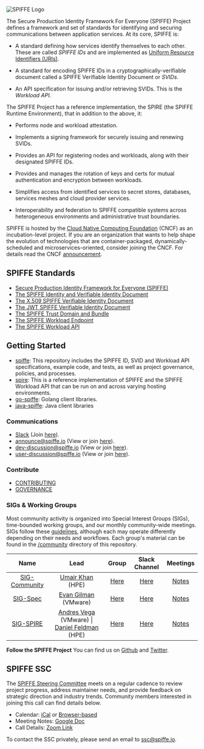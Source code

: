 ![SPIFFE Logo](https://github.com/spiffe/spiffe/blob/main/community/logo/256x1024.png?raw=true)


The Secure Production Identity Framework For Everyone (SPIFFE) Project defines a framework and set of
standards for identifying and securing communications between application services. At its core, SPIFFE is:

* A standard defining how services identify themselves to each other. These are called *SPIFFE IDs* and are implemented as [Uniform Resource Identifiers (URIs)](https://en.wikipedia.org/wiki/Uniform_Resource_Identifier).

* A standard for encoding SPIFFE IDs in a cryptographically-verifiable document called a SPIFFE Verifiable Identity Document or *SVIDs*.

* An API specification for issuing and/or retrieving SVIDs. This is the *Workload API*.

The SPIFFE Project has a reference implementation, the SPIRE (the SPIFFE Runtime Environment), that in addition to the above, it:

* Performs node and workload attestation.

* Implements a signing framework for securely issuing and renewing SVIDs.

* Provides an API for registering nodes and workloads, along with their designated SPIFFE IDs.

* Provides and manages the rotation of keys and certs for mutual authentication and encryption between workloads.

* Simplifies access from identified services to secret stores, databases, services meshes and cloud provider services.

* Interoperability and federation to SPIFFE compatible systems across heterogeneous environments and administrative trust boundaries.

SPIFFE is hosted by the [Cloud Native Computing Foundation](https://cncf.io) (CNCF) as an incubation-level project. If you are an organization that wants to help shape the evolution of technologies that are container-packaged, dynamically-scheduled and microservices-oriented, consider joining the CNCF. For details read the CNCF [announcement](https://www.cncf.io/blog/2020/06/22/toc-approves-spiffe-and-spire-to-incubation/).

## SPIFFE Standards

* [Secure Production Identity Framework for Everyone (SPIFFE)](standards/SPIFFE.md)
* [The SPIFFE Identity and Verifiable Identity Document](standards/SPIFFE-ID.md)
* [The X.509 SPIFFE Verifiable Identity Document](standards/X509-SVID.md)
* [The JWT SPIFFE Verifiable Identity Document](standards/JWT-SVID.md)
* [The SPIFFE Trust Domain and Bundle](standards/SPIFFE_Trust_Domain_and_Bundle.md)
* [The SPIFFE Workload Endpoint](standards/SPIFFE_Workload_Endpoint.md)
* [The SPIFFE Workload API](standards/SPIFFE_Workload_API.md)

## Getting Started

* [spiffe](https://github.com/spiffe/spiffe): This repository includes the SPIFFE ID, SVID and Workload API specifications, example code, and tests, as well as project governance, policies, and processes.    
* [spire](https://github.com/spiffe/spire): This is a reference implementation of SPIFFE and the SPIFFE Workload API that can be run on and across varying hosting environments.
* [go-spiffe](https://github.com/spiffe/go-spiffe/tree/main/v2): Golang client libraries.
* [java-spiffe](https://github.com/spiffe/java-spiffe): Java client libraries

### Communications

  * [Slack](https://spiffe.slack.com) (Join [here](https://slack.spiffe.io)).
  * <announce@spiffe.io> (View or join [here](https://groups.google.com/a/spiffe.io/forum/#!forum/announce)).
  * <dev-discussion@spiffe.io> (View or join [here](https://groups.google.com/a/spiffe.io/forum/#!forum/dev-discussion)).
  * <user-discussion@spiffe.io> (View or join [here](https://groups.google.com/a/spiffe.io/forum/#!forum/user-discussion)).

### Contribute

* [CONTRIBUTING](/CONTRIBUTING.md)
* [GOVERNANCE](/GOVERNANCE.md)

### SIGs & Working Groups<a name="sigs"></a>

Most community activity is organized into Special Interest Groups (SIGs), time-bounded working groups, and our monthly community-wide meetings. SIGs follow these [guidelines](GOVERNANCE.md#special-interest-groups-sigs), although each may operate differently depending on their needs and workflows. Each group's material can be found in the [/community](/community) directory of this repository.

| Name | Lead | Group | Slack Channel | Meetings |
|:------:|:-------:|:-------:|:---------------:|:----------:|
| [SIG-Community](/community/sig-community/README.md) | [Umair Khan](https://github.com/umairmkhan) (HPE) | [Here](https://groups.google.com/a/spiffe.io/g/sig-community) | [Here](https://spiffe.slack.com/messages/community) | [Notes](https://docs.google.com/document/d/1tb3lxubwr8IKRd6Smnl83ur14xkOQdjwQqla9OHjwZo) |
| [SIG-Spec](/community/sig-spec/README.md) | [Evan Gilman](https://github.com/evan2645) (VMware) | [Here](https://groups.google.com/a/spiffe.io/forum/#!forum/sig-specification) | [Here](https://spiffe.slack.com/messages/sig-spec) | [Notes](https://docs.google.com/document/d/1p2BbRWN_7z6nkBMj-h1mAJAJxxKqNeFiV4IplZ_wU4c) |
| [SIG-SPIRE](/community/sig-spire/README.md) | [Andres Vega](https://github.com/anvega) (VMware) &#124; [Daniel Feldman](https://github.com/dfeldman) (HPE) | [Here](https://groups.google.com/a/spiffe.io/forum/#!forum/sig-spire) | [Here](https://spiffe.slack.com/messages/spire) | [Notes](https://docs.google.com/document/d/1IgpCkvSRSoY9Xd16gFQJJ1KP8sLZ7EE39cEjBK_UIg4) |

**Follow the SPIFFE Project** You can find us on [Github](https://github.com/spiffe/) and [Twitter](https://twitter.com/SPIFFEio).

## SPIFFE SSC
The [SPIFFE Steering Committee](/GOVERNANCE.md#the-spiffe-steering-committee-ssc) meets on a regular cadence to review project progress, address maintainer needs, and provide feedback on strategic direction and industry trends. Community members interested in joining this call can find details below.

* Calendar: [iCal](https://calendar.google.com/calendar/ical/c_gck7v87m9obq6n3hpo01l7csus%40group.calendar.google.com/public/basic.ics) or [Browser-based](https://calendar.google.com/calendar/embed?src=c_gck7v87m9obq6n3hpo01l7csus%40group.calendar.google.com&ctz=America%2FChicago)
* Meeting Notes: [Google Doc](https://docs.google.com/document/d/14YlmMTqwqNdx-CWapwwIBMaakH5Z2UnAvOBQBB8AwQM)
* Call Details: [Zoom Link](https://zoom.us/j/95959131216?pwd=akw4RzlEUEVCTnFkWE5KdWFPZXpkdz09)

To contact the SSC privately, please send an email to [ssc@spiffe.io](mailto:ssc@spiffe.io).
